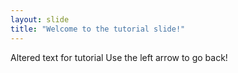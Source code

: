 ```yaml
---
layout: slide
title: "Welcome to the tutorial slide!"
---
```

Altered text for tutorial
Use the left arrow to go back!

